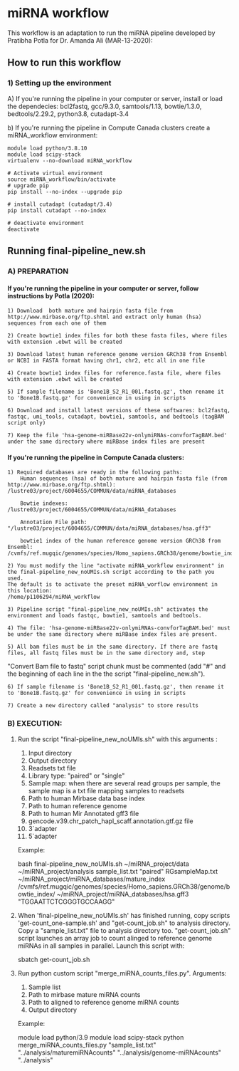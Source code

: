 # miRNA workflow

This workflow is an adaptation to run the miRNA pipeline developed by Pratibha Potla for Dr. Amanda Ali (MAR-13-2020):

## How to run this workflow

### 1) Setting up the environment

A) If you're running the pipeline in your computer or server, install or load the dependecies:
	bcl2fastq, gcc/9.3.0, samtools/1.13, bowtie/1.3.0, bedtools/2.29.2, python3.8, cutadapt-3.4

b) If you're running the pipeline in Compute Canada clusters create a miRNA_workflow environment:
      
	module load python/3.8.10
	module load scipy-stack
	virtualenv --no-download miRNA_workflow
      
	# Activate virtual environment
	source miRNA_workflow/bin/activate
	# upgrade pip
	pip install --no-index --upgrade pip
	
	# install cutadapt (cutadapt/3.4)
	pip install cutadapt --no-index

	# deactivate environment
	deactivate


## Running final-pipeline_new.sh

### A) PREPARATION

#### If you're running the pipeline in your computer or server, follow instructions by Potla (2020):

	1) Download  both mature and hairpin fasta file from http://www.mirbase.org/ftp.shtml and extract only human (hsa) sequences from each one of them

	2) Create bowtie1 index files for both these fasta files, where files with extension .ebwt will be created

	3) Download latest human reference genome version GRCh38 from Ensembl or NCBI in FASTA format having chr1, chr2, etc all in one file

	4) Create bowtie1 index files for reference.fasta file, where files with extension .ebwt will be created

	5) If sample filename is 'Bone1B_S2_R1_001.fastq.gz', then rename it to 'Bone1B.fastq.gz' for convenience in using in scripts

	6) Download and install latest versions of these softwares: bcl2fastq, fastqc, umi_tools, cutadapt, bowtie1, samtools, and bedtools (tagBAM script only)

	7) Keep the file 'hsa-genome-miRBase22v-onlymiRNAs-convforTagBAM.bed' under the same directory where miRBase index files are present



#### If you're running the pipeline in Compute Canada clusters:

	1) Required databases are ready in the following paths:
		Human sequences (hsa) of both mature and hairpin fasta file (from http://www.mirbase.org/ftp.shtml): /lustre03/project/6004655/COMMUN/data/miRNA_databases
		
		Bowtie indexes: /lustre03/project/6004655/COMMUN/data/miRNA_databases

		Annotation File path: "/lustre03/project/6004655/COMMUN/data/miRNA_databases/hsa.gff3"
	
		bowtie1 index of the human reference genome version GRCh38 from Ensembl: /cvmfs/ref.mugqic/genomes/species/Homo_sapiens.GRCh38/genome/bowtie_index/
	
	2) You must modify the line "activate miRNA_workflow environment" in the final-pipeline_new_noUMIs.sh script according to the path you used.
	The default is to activate the preset miRNA_worflow environment in this location:
	/home/p1106294/miRNA_workflow

	3) Pipeline script "final-pipeline_new_noUMIs.sh" activates the environment and loads fastqc, bowtie1, samtools and bedtools.
	
	4) The file: 'hsa-genome-miRBase22v-onlymiRNAs-convforTagBAM.bed' must be under the same directory where miRBase index files are present.
	
	5) All bam files must be in the same directory. If there are fastq files, all fastq files must be in the same directory and, step
  "Convert Bam file to fastq" script chunk must be commented (add "#" and the beginning of each line in the the script "final-pipeline_new.sh").
  
  	6) If sample filename is 'Bone1B_S2_R1_001.fastq.gz', then rename it to 'Bone1B.fastq.gz' for convenience in using in scripts

	7) Create a new directory called "analysis" to store results


### B) EXECUTION:

1. Run the script "final-pipeline_new_noUMIs.sh" with this arguments :

	1. Input directory
	2. Output directory
	3. Readsets txt file
	4. Library type: "paired"  or "single"
	5. Sample map: when there are several read groups per sample, the sample map is a txt file mapping samples to readsets
	6. Path to human Mirbase data base index
	7. Path to human reference genome
	8. Path to human Mir Annotated gff3 file
	9. gencode.v39.chr_patch_hapl_scaff.annotation.gtf.gz file
	10. 3`adapter
	11. 5`adapter


	Example:

	bash final-pipeline_new_noUMIs.sh ~/miRNA_project/data ~/miRNA_project/analysis sample_list.txt "paired" RGsampleMap.txt ~/miRNA_project/miRNA_databases/mature_index \
	/cvmfs/ref.mugqic/genomes/species/Homo_sapiens.GRCh38/genome/bowtie_index/ ~/miRNA_project/miRNA_databases/hsa.gff3 "TGGAATTCTCGGGTGCCAAGG"

2. When 'final-pipeline_new_noUMIs.sh' has finished running, copy scripts 'get-count_one-sample.sh' and "get-count_job.sh" to analysis directory. 
   Copy a "sample_list.txt" file to analysis directory too.
   "get-count_job.sh" script launches an array job to count alinged to reference genome miRNAs in all samples in parallel. Launch this script with:

    sbatch get-count_job.sh

3. Run python custom script "merge_miRNA_counts_files.py". Arguments:

	1. Sample list
	2. Path to mirbase mature miRNA counts
	3. Path to aligned to reference genome miRNA counts
	4. Output directory

	Example:

	module load python/3.9
	module load scipy-stack
	python merge_miRNA_counts_files.py "sample_list.txt" "../analysis/maturemiRNAcounts" "../analysis/genome-miRNAcounts" "../analysis"





   

   





